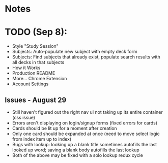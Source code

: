 # Notes

# TODO (Sep 8):
- Style "Study Session"
- Subjects: Auto-populate new subject with empty deck form
- Subjects: Find subjects that already exist, populate search results with all decks in that subjects
- How it Works
- Production README
- More... Chrome Extension
- Account Settings

## Issues - August 29
- Still haven't figured out the right nav ul not taking up its entire container (css issue)
- Errors aren't displaying on login/signup forms (fixed errors for cards)
- Cards should be lit up for a moment after creation
- Only one card should be expanded at once (need to move select logic from index item up to index)
- Bugs with lookup: looking up a blank title sometimes autofills the last looked up word; saving a blank body autofills the last lookup
- Both of the above may be fixed with a solo lookup redux cycle
